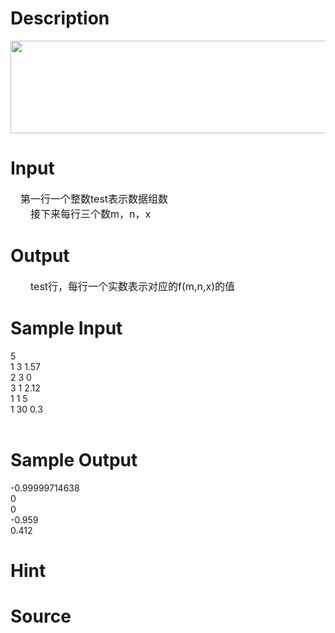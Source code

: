 
# Description

<div class="content"><p><img alt="" width="589" height="148" src="/source/bzoj/2630/img/aHR0cHM6Ly9seWRzeS5jb20vSnVkZ2VPbmxpbmUvdXBsb2FkLzIwMTIwMy8xKDkpLmpwZw==.jpg"/></p></div>

# Input

<div class="content"><p><span style="font-size: medium">　第一行一个整数test表示数据组数<br/>
　　接下来每行三个数m，n，x<br/>
</span></p></div>

# Output

<div class="content"><div class="pdcont"><span style="font-size: medium">　　test行，每行一个实数表示对应的f(m,n,x)的值<br/>
</span></div></div>

# Sample Input

<div class="content"><span class="sampledata">5<br/>
1 3 1.57<br/>
2 3 0<br/>
3 1 2.12<br/>
1 1 5<br/>
1 30 0.3<br/>
<br/>
</span></div>

# Sample Output

<div class="content"><span class="sampledata">-0.99999714638<br/>
0<br/>
0<br/>
-0.959<br/>
0.412<br/>
</span></div>

# Hint

<div class="content"><p></p></div>

# Source

<div class="content"><p><a href="problemset.php?search="></a></p></div>

